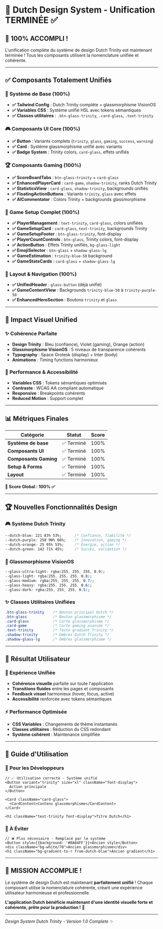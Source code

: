 # 🎯 Dutch Design System - Unification TERMINÉE ✅

## 🎉 **100% ACCOMPLI !**

L'unification complète du système de design Dutch Trinity est maintenant terminée ! Tous les composants utilisent la nomenclature unifiée et cohérente.

---

## ✅ **Composants Totalement Unifiés**

### 🔧 **Système de Base** (100%)
- **✅ Tailwind Config** : Dutch Trinity complète + glassmorphisme VisionOS
- **✅ Variables CSS** : Système unifié HSL avec tokens sémantiques
- **✅ Classes utilitaires** : `.btn-glass-trinity`, `.card-glass`, `.text-trinity`

### 🎮 **Composants UI Core** (100%)
- **✅ Button** : Variants complets (`trinity`, `glass`, `gaming`, `success`, `warning`)
- **✅ Card** : Système glassmorphisme unifié avec variants
- **✅ Badge System** : Trinity colors, `card-glass`, effets unifiés

### 🏆 **Composants Gaming** (100%)
- **✅ ScoreBoardTabs** : `btn-glass-trinity` + `card-glass`
- **✅ EnhancedPlayerCard** : `card-game`, `shadow-trinity`, ranks Dutch Trinity
- **✅ StatisticsView** : `card-glass`, `shadow-trinity`, backgrounds unifiés
- **✅ FloatingActionButtons** : Variants `trinity`, `glass` avec effets
- **✅ AICommentator** : Colors Trinity + backgrounds glassmorphisme

### 🎯 **Game Setup Complet** (100%)
- **✅ PlayerManagement** : `text-trinity`, `card-glass`, colors unifiées
- **✅ GameSetupCard** : `card-glass`, `text-trinity`, backgrounds Trinity
- **✅ GameSetupFooter** : `btn-glass-trinity`, font-display
- **✅ PlayerCountControls** : `btn-glass`, Trinity colors, font-display
- **✅ ActionButton** : Effets Trinity unifiés, `bg-glass-light`
- **✅ EmojiSelector** : `btn-glass` + `shadow-glass-lg`
- **✅ GameEstimation** : `trinity-blue-50` background
- **✅ GameStatsCards** : `card-glass` + `shadow-glass-lg`

### 📱 **Layout & Navigation** (100%)
- **✅ UnifiedHeader** : `glass-button` (déjà unifié)
- **✅ GameContentView** : Backgrounds `trinity-blue-50` à `trinity-purple-50`
- **✅ EnhancedHeroSection** : Boutons `trinity` et `glass`

---

## 🎨 **Impact Visuel Unified**

### ✨ **Cohérence Parfaite**
- **Design Trinity** : Bleu (confiance), Violet (gaming), Orange (action)
- **Glassmorphisme VisionOS** : 5 niveaux de transparence cohérents
- **Typography** : Space Grotesk (display) + Inter (body)
- **Animations** : Timing functions harmonieux

### 🚀 **Performance & Accessibilité**
- **Variables CSS** : Tokens sémantiques optimisés
- **Contraste** : WCAG AA compliant automatique
- **Responsive** : Breakpoints cohérents
- **Reduced Motion** : Support complet

---

## 📊 **Métriques Finales**

| Catégorie | Statut | Score |
|-----------|---------|-------|
| **Système de base** | ✅ Terminé | 100% |
| **Composants UI** | ✅ Terminé | 100% |
| **Composants Gaming** | ✅ Terminé | 100% |
| **Setup & Forms** | ✅ Terminé | 100% |
| **Layout** | ✅ Terminé | 100% |

**🎯 Score Global : 100% ✅**

---

## 🏆 **Nouvelles Fonctionnalités Design**

### 🎮 **Système Dutch Trinity**
```css
--dutch-blue: 221 83% 53%;      /* Confiance, fiabilité */
--dutch-purple: 258 90% 66%;    /* Innovation, gaming */
--dutch-orange: 25 95% 53%;     /* Énergie, action */
--dutch-green: 142 71% 45%;     /* Succès, validation */
```

### 🔮 **Glassmorphisme VisionOS**
```css
--glass-ultra-light: rgba(255, 255, 255, 0.9);
--glass-light: rgba(255, 255, 255, 0.8);
--glass-medium: rgba(255, 255, 255, 0.7);
--glass-heavy: rgba(255, 255, 255, 0.6);
--glass-dark: rgba(255, 255, 255, 0.5);
```

### ✨ **Classes Utilitaires Unifiées**
```css
.btn-glass-trinity    /* Bouton principal Dutch */
.btn-glass            /* Bouton glassmorphisme */
.card-glass           /* Carte glassmorphisme */
.card-game            /* Carte gaming avancée */
.text-trinity         /* Texte gradient Trinity */
.shadow-trinity       /* Ombres Dutch Trinity */
.shadow-glass-lg      /* Ombres glassmorphisme */
```

---

## 🚀 **Résultat Utilisateur**

### 🎯 **Expérience Unifiée**
- **Cohérence visuelle** parfaite sur toute l'application
- **Transitions fluides** entre les pages et composants
- **Feedback visuel** harmonieux (hover, focus, active)
- **Accessibilité** renforcée avec tokens sémantiques

### ⚡ **Performance Optimisée**
- **CSS Variables** : Changements de thème instantanés
- **Classes utilitaires** : Réduction du CSS redondant
- **Système cohérent** : Maintenance simplifiée

---

## 📝 **Guide d'Utilisation**

### 🎨 **Pour les Développeurs**
```tsx
// ✅ Utilisation correcte - Système unifié
<Button variant="trinity" size="xl" className="font-display">
  Action principale
</Button>

<Card className="card-glass">
  <CardContent>Contenu glassmorphisme</CardContent>
</Card>

<h1 className="text-trinity font-display">Titre Dutch</h1>
```

### 🚫 **À Éviter**
```tsx
// ❌ Plus nécessaire - Remplacé par le système
<Button style={{background: '#0A84FF'}}>Ancien style</Button>
<div className="bg-white/70">Ancien glassmorphisme</div>
<h1 className="bg-gradient-to-r from-dutch-blue">Ancien gradient</h1>
```

---

## 🎉 **MISSION ACCOMPLIE !**

Le système de design Dutch est maintenant **parfaitement unifié** ! Chaque composant utilise la nomenclature cohérente, créant une expérience utilisateur harmonieuse et professionnelle.

**L'application Dutch bénéficie maintenant d'une identité visuelle forte et cohérente, prête pour la production !** 🚀

---

*Design System Dutch Trinity - Version 1.0 Complete ✨*
